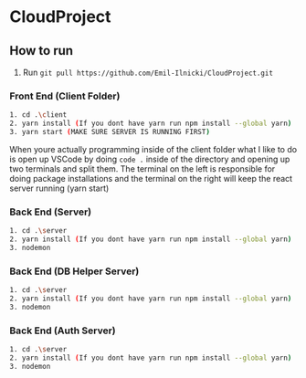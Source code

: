 # CloudProject
## How to run

1. Run `git pull https://github.com/Emil-Ilnicki/CloudProject.git` 

### Front End (Client Folder)

```bash
1. cd .\client
2. yarn install (If you dont have yarn run npm install --global yarn)
3. yarn start (MAKE SURE SERVER IS RUNNING FIRST)
```

When youre actually programming inside of the client folder what I like to do is open up VSCode by doing `code .` 
inside of the directory and opening up two terminals and split them. The terminal on the left is responsible for doing package installations
and the terminal on the right will keep the react server running (yarn start)

### Back End (Server)

```bash
1. cd .\server
2. yarn install (If you dont have yarn run npm install --global yarn)
3. nodemon
```

### Back End (DB Helper Server)

```bash
1. cd .\server
2. yarn install (If you dont have yarn run npm install --global yarn)
3. nodemon
```

### Back End (Auth Server)

```bash
1. cd .\server
2. yarn install (If you dont have yarn run npm install --global yarn)
3. nodemon
```
